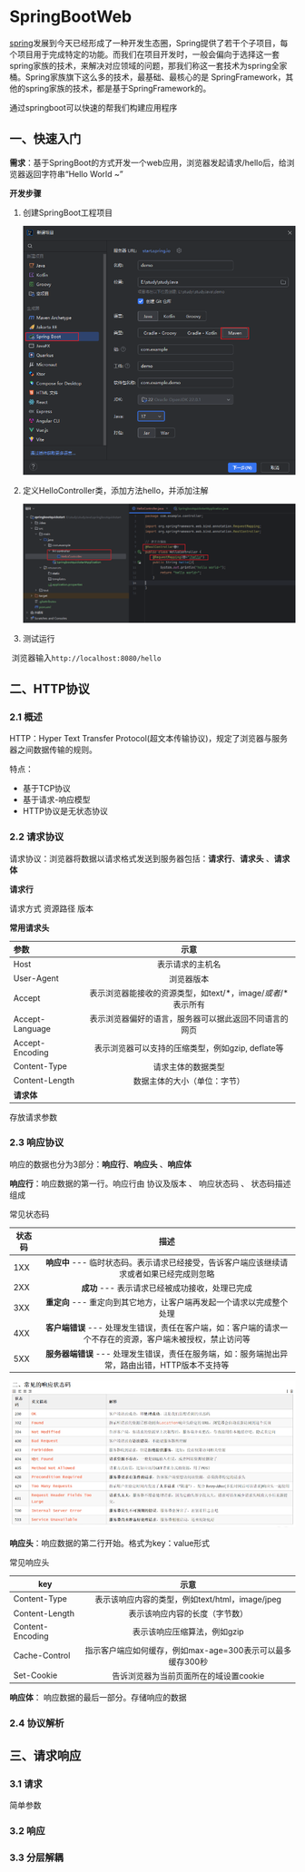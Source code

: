 # SpringBootWeb

[spring](https://spring.io/)发展到今天已经形成了一种开发生态圈，Spring提供了若干个子项目，每个项目用于完成特定的功能。而我们在项目开发时，一般会偏向于选择这一套spring家族的技术，来解决对应领域的问题，那我们称这一套技术为spring全家桶。Spring家族旗下这么多的技术，最基础、最核心的是 SpringFramework，其他的spring家族的技术，都是基于SpringFramework的。

通过springboot可以快速的帮我们构建应用程序

## 一、快速入门

**需求**：基于SpringBoot的方式开发一个web应用，浏览器发起请求/hello后，给浏览器返回字符串“Hello World ~”

**开发步骤**

1. 创建SpringBoot工程项目

   ![](./images/03-1.png)

2. 定义HelloController类，添加方法hello，并添加注解

   ![](./images/03-2.png)

3. 测试运行

​	浏览器输入`http://localhost:8080/hello`

## 二、HTTP协议

### 2.1 概述

HTTP：Hyper Text Transfer Protocol(超文本传输协议)，规定了浏览器与服务器之间数据传输的规则。

特点：

- 基于TCP协议
- 基于请求-响应模型
- HTTP协议是无状态协议

### 2.2 请求协议

请求协议：浏览器将数据以请求格式发送到服务器包括：**请求行**、**请求头** 、**请求体**

**请求行**

请求方式 资源路径 版本

**常用请求头**

| 参数            |                             示意                             |
| :-------------- | :----------------------------------------------------------: |
| Host            |                       表示请求的主机名                       |
| User-Agent      |                          浏览器版本                          |
| Accept          | 表示浏览器能接收的资源类型，如text/*，image/*或者*/*表示所有 |
| Accept-Language |    表示浏览器偏好的语言，服务器可以据此返回不同语言的网页    |
| Accept-Encoding |      表示浏览器可以支持的压缩类型，例如gzip, deflate等       |
| Content-Type    |                      请求主体的数据类型                      |
| Content-Length  |                 数据主体的大小（单位：字节）                 |
| **请求体**      |                                                              |

存放请求参数

### 2.3 响应协议

响应的数据也分为3部分：**响应行**、**响应头** 、**响应体**

**响应行**：响应数据的第一行。响应行由 协议及版本 、 响应状态码 、 状态码描述 组成

常见状态码

| 状态码 |                             描述                             |
| ------ | :----------------------------------------------------------: |
| 1XX    | **响应中** --- 临时状态码。表示请求已经接受，告诉客户端应该继续请求或者如果已经完成则忽略 |
| 2XX    |       **成功** --- 表示请求已经被成功接收，处理已完成        |
| 3XX    | **重定向** --- 重定向到其它地方，让客户端再发起一个请求以完成整个处理 |
| 4XX    | **客户端错误** --- 处理发生错误，责任在客户端，如：客户端的请求一个不存在的资源，客户端未被授权，禁止访问等 |
| 5XX    | **服务器端错误** --- 处理发生错误，责任在服务端，如：服务端抛出异常，路由出错，HTTP版本不支持等 |

![](./images/03-3.png)

**响应头**：响应数据的第二行开始。格式为key：value形式

常见响应头

| key              |                            示意                            |
| ---------------- | :--------------------------------------------------------: |
| Content-Type     |      表示该响应内容的类型，例如text/html，image/jpeg       |
| Content-Length   |               表示该响应内容的长度（字节数）               |
| Content-Encoding |                表示该响应压缩算法，例如gzip                |
| Cache-Control    | 指示客户端应如何缓存，例如max-age=300表示可以最多缓存300秒 |
| Set-Cookie       |           告诉浏览器为当前页面所在的域设置cookie           |

**响应体**： 响应数据的最后一部分。存储响应的数据

### 2.4 协议解析

## 三、请求响应

### 3.1 请求

简单参数

### 3.2 响应

### 3.3 分层解耦